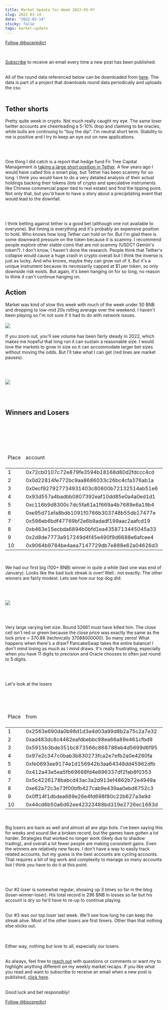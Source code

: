 ```yaml
---
title: Market Update for Week 2022-03-07
slug: 2022-03-14
date: "2022-03-14"
sticky: false
tags: market-update
---
```

<a href="https://twitter.com/bscpredict?ref_src=twsrc%5Etfw" class="twitter-follow-button" data-show-count="false">Follow @bscpredict</a><script async src="https://platform.twitter.com/widgets.js" charset="utf-8"></script>

<br/>

<a class="underline" href="https://forms.zohopublic.com/contact631/form/BSCPredictMailingList/formperma/FfjprXQKPkAZNTCcpdNfWQfMlHQvkuBkPvEldZqsUWs">Subscribe</a> to receive an email every time a new post has been published.

<br/>
All of the round data referenced below can be downloaded from <a class="underline" href="https://github.com/bsc-predict/bsc-predict-updater/tree/master/data/v2/main">here</a>. The data is part of a project that downloads round data periodically and uploads the csv.
<br/><br/>

<h2 class="text-2xl underline">Tether shorts</h2>

Pretty quite week in crypto. Not much really caught my eye. The same loser twitter accounts are cheerleading a 5-10% drop and claiming to be oracles, while bulls are continuing to "buy the dip". I'm neutral short term. Stability to me is positive and I try to keep an eye out on new applications.

<br/><br/>

One thing I did catch is a report that hedge fund Fir Tree Capital Management is <a href="https://www.ledgerinsights.com/hedge-fund-makes-short-wager-against-stablecoin-tether/" class="underline">taking a large short position in Tether</a>. A few years ago I would have called this a smart play, but Tether has been scammy for so long. I think you would have to do a very detailed analysis of their actual holdings backing their tokens (lots of crypto and speculative instruments like Chinese commercial paper tied to real estate) and find the tipping point. Not only that, but you'd have to have a story about a precipitating event that would lead to the downfall. 

<br/><br/>

I think betting against tether is a good bet (although one not available to everyone). But timing is everything and it's probably an expensive position to hold. Who knows how long Tether can hold on for. But I'm glad there is some downward pressure on the token because it is scammy. I recommend people explore other stable coins that are not scammy (USDC? Gemini's token?). I don't know, I haven't done the research. People think that Tether's collapse would cause a huge crash in crypto overall but I think the inverse is just as lucky. And who knows, maybe they can grow out of it. But it's a unique instrument because its necessarily capped at $1 per token, so only downside risk exists. But again, it's been hanging on for so long, no reason to think it can't continue hanging on.

<div class="divider"></div>


<h2 class="text-2xl underline">Action</h2>

Market was kind of slow this week with much of the week under 30 BNB and dropping to low-mid 20s rolling  average over the weekend. I haven't been playing so I'm not sure if it had to do with network issues.
<br/><br/>
<img src="https://i.imgur.com/rDVVnAz.png">
<br/><br/>
If you zoom out, you'll see volume has been fairly steady in 2022, which makes me hopeful that long run it can sustain a reasonable size. I would love the markets to grow in size so it can accommodate larger bet sizes without moving the odds. But  I'll take what I can get (red lines are market pauses).

<br/><br/>

<img src="https://i.imgur.com/WcdyTPG.png">

<br/><br/>

<div class="divider"></div>
<h2 class="text-2xl underline">Winners and Losers</h2>


<br/>



<br/><br/>

<table class="table w-screen">
  <thead>
    <tr><td>Place</td><td>account</td><td>games played</td><td>won</td><td>won USD</td><td>Winnings Even Money</td><td>Average bet size</td></tr>
  </thead>

  <tbody>
<tr><td>1</td><td>0x72cb0107c72e879fe3594b18168d80d2fdccc4cd</td><td>668</td><td>103.21</td><td>39221.0</td><td>39.87</td><td>4.05</td></tr>
<tr><td>2</td><td>0x0d22814fe772bc9aa8686033c26bc4cfa376ab1a</td><td>88</td><td>41.32</td><td>15700.0</td><td>30.36</td><td>1.15</td></tr>
<tr><td>3</td><td>0x0ecf927927734931403c80600b72132514ab51e6</td><td>196</td><td>37.23</td><td>14148.0</td><td>10.86</td><td>2.24</td></tr>
<tr><td>4</td><td>0x93d557a4badbb0807392eaf10dd85e0a4a0ed1d1</td><td>748</td><td>31.94</td><td>12136.0</td><td>17.17</td><td>1.79</td></tr>
<tr><td>5</td><td>0xc116b9d8300c7dc5fa61a1f669a4b7689e6a19b4</td><td>499</td><td>29.34</td><td>11148.0</td><td>-0.7</td><td>1.42</td></tr>
<tr><td>6</td><td>0xe95d71efa8bdb1091f0766b303748b55db17477e</td><td>124</td><td>26.03</td><td>9892.0</td><td>10.94</td><td>0.94</td></tr>
<tr><td>7</td><td>0x596eb6bdf47769bf2e6b9adadf199aac2aafcd19</td><td>22</td><td>23.08</td><td>8771.0</td><td>2.38</td><td>3.27</td></tr>
<tr><td>8</td><td>0xb463e15ecbda6894b0bfd1ea4358713445045a33</td><td>6</td><td>22.99</td><td>8736.0</td><td>4.43</td><td>5.19</td></tr>
<tr><td>9</td><td>0x2d8de7773a917249d4f45e490f9d6688e6afcee4</td><td>153</td><td>21.12</td><td>8024.0</td><td>8.1</td><td>0.91</td></tr>
<tr><td>10</td><td>0x9064b9784be4aea7147729db7e888e62a04626d3</td><td>625</td><td>20.2</td><td>7675.0</td><td>39.65</td><td>0.43</td></tr>
  </tbody>
</table>

<br/>

We had our first big (100+ BNB) winner in quite a while (last one was end of January). Looks like the bad luck streak is over! Well.. not exactly. The other winners are fairly modest. Lets see how our top dog did:

<br/><br/>

<img src="https://i.imgur.com/ReNzyql.png">

<br/><br/>

Very large varying bet size. Round 52661 must have killed him. The close cell isn't red or green because the close price was exactly the same as the lock price = 370.88 (technically 37088000000). So many zeros! What happens when there's a draw? PancakeSwap takes the entire balance! I don't mind losing as much as I mind draws. It's really frustrating, especially when you have 11 digits to precision and Oracle chooses to often just round to 5 digits.

<br/><br/>

Let's look at the losers

<br/><br/>

<table class="table w-screen">
  <thead>
    <tr><td>Place</td><td>from</td><td>games played</td><td>won</td><td>won USD</td><td>Winnings Even Money</td><td>Average bet size</td></tr>
  </thead>
    <tbody>

<tr><td>1</td><td>0x2563e690da0b98d1d3e4d03a99d8b2a75c2a7e32</td><td>593</td><td>-136.92</td><td>-52,028.0</td><td>-70.71</td><td>1.56</td></tr>
<tr><td>2</td><td>0xad483dc8c4482eafdbebbc98ea66a89e461cfbd9</td><td>897</td><td>-120.07</td><td>-45,627.0</td><td>-17.55</td><td>2.17</td></tr>
<tr><td>3</td><td>0x5915b3bde351bc873566c868786eb4d5699d6f95</td><td>461</td><td>-89.68</td><td> -34,078.0</td><td>-10.49</td><td>2.48</td></tr>
<tr><td>4</td><td>0x97e2c347c0bab3b830273fca2e7efb2a0e4260fa</td><td>66</td><td>-64.16</td><td>  -24,380.0</td><td>-9.92</td><td>2.99</td></tr>
<tr><td>5</td><td>0xfe0693ee9174e1d156942b3aa64348dd45962dfb</td><td>208</td><td>-48.25</td><td> -18,335.0</td><td>-25.95</td><td>1.32</td></tr>
<tr><td>6</td><td>0x412a43e5ea5fb69668fd4e896337df2fab8f0353</td><td>86</td><td>-46.56</td><td>  -17,692.0</td><td>-9.88</td><td>2.84</td></tr>
<tr><td>7</td><td>0x5c4226178babcd43ac3a2d913ef4862b72e4949a</td><td>180</td><td>-45.33</td><td> -17,226.0</td><td>-16.97</td><td>2.46</td></tr>
<tr><td>8</td><td>0xe62a72c3e73f00bfb427cab9e439aa0ebd6752c3</td><td>24</td><td>-39.74</td><td>  -15,102.0</td><td>-4.56</td><td>4.77</td></tr>
<tr><td>9</td><td>0x0ff14f1dbdea689e26e4fd698f80c22b627a3e9d</td><td>407</td><td>-38.94</td><td> -14,798.0</td><td>-5.92</td><td>1.41</td></tr>
<tr><td>10</td><td>0x44cd6b50a6d62ee42323488bd319e2726ec1683d</td><td>156</td><td>-36.04</td><td>-13,696.0</td><td>-18.37</td><td>1.76</td></tr>
  </tbody>
</table>

<br/><br/>
Big losers are back as well and almost all are algo bots. I've been saying this for weeks and sound like a broken record, but the games have gotten a lot harder. Strategies that worked no longer work (likely due to shadow trading), and overall a lot fewer people are making consistent gains. Even the winners are relatively new faces. I don't have a way to easily track related accounts, but my guess is the best accounts are cycling accounts. That requires a bit of leg work and complexity to manage so many accounts but I think you have to do it at this point.

<br/><br/>

Our #2 loser is somewhat regular, showing up 3 times so far in the blog (loser-winner-loser). His total record is 296 BNB in losses so far but his account is dry so he'll have to re-up to continue playing.
<br/><br/>

Our #3 was our top loser last week. We'll see how long he can keep the streak alive. Most of the other losers are first timers. Other than that nothing else sticks out.



<br/><br/>
Either way, nothing but love to all, especially our losers.
<br/><br/>


As always, feel free to <a class="underline" href="mailto:contact@bscpredict.com">reach out</a> with questions or comments or want my to highlight anything different on my weekly market recaps. If you like what you read and want to subscribe to receive an email when a new post is published, <a class="underline" href="https://forms.zoho.com/contact631/form/BSCPredictMailingList">click here</a>.
<br/><br/>

Good luck and bet responsibly!
<div class="divider"></div>

<a href="https://twitter.com/bscpredict?ref_src=twsrc%5Etfw" class="twitter-follow-button" data-show-count="false">Follow @bscpredict</a><script async src="https://platform.twitter.com/widgets.js" charset="utf-8"></script>